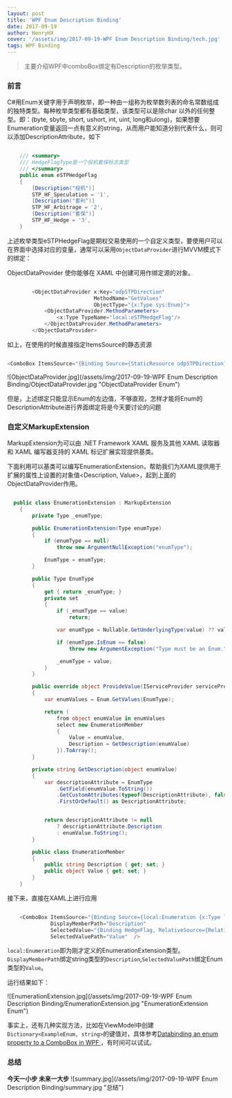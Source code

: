 ```yaml
---
layout: post
title: 'WPF Enum Description Binding'
date: 2017-09-19
author: HenryHX
cover: '/assets/img/2017-09-19-WPF Enum Description Binding/tech.jpg'
tags: WPF Binding
---
```


> 主要介绍WPF中comboBox绑定有Description的枚举类型。

### 前言

C#用Enum关键字用于声明枚举，即一种由一组称为枚举数列表的命名常数组成的独特类型。每种枚举类型都有基础类型，该类型可以是除char 以外的任何整型。即：(byte, sbyte, short, ushort, int, uint, long和ulong)，如果想要Enumeration变量返回一点有意义的string，从而用户能知道分别代表什么，则可以添加DescriptionAttribute，如下

```C#

    /// <summary>
    /// HedgeFlagType是一个投机套保标志类型
    /// </summary>
    public enum eSTPHedgeFlag
    {
        [Description("投机")]
        STP_HF_Speculation = '1',
        [Description("套利")]
        STP_HF_Arbitrage = '2',
        [Description("套保")]
        STP_HF_Hedge = '3',
    }

```

上述枚举类型eSTPHedgeFlag是期权交易使用的一个自定义类型，要使用户可以在界面中选择对应的变量，通常可以采用`ObjectDataProvider`进行MVVM模式下的绑定：

ObjectDataProvider 使你能够在 XAML 中创建可用作绑定源的对象。

```C#

        <ObjectDataProvider x:Key="odpSTPDirection"
                            MethodName="GetValues"
                            ObjectType="{x:Type sys:Enum}">
            <ObjectDataProvider.MethodParameters>
                <x:Type TypeName="local:eSTPHedgeFlag"/>
            </ObjectDataProvider.MethodParameters>
        </ObjectDataProvider>
```

如上，在使用的时候直接指定ItemsSource的静态资源

```C#

<ComboBox ItemsSource="{Binding Source={StaticResource odpSTPDirection}}"></ComboBox>

```

![ObjectDataProvider.jpg](/assets/img/2017-09-19-WPF Enum Description Binding/ObjectDataProvider.jpg "ObjectDataProvider Enum")


但是，上述绑定只能显示Enum的左边值，不够直观，怎样才能将Enum的DescriptionAttribute进行界面绑定将是今天要讨论的问题


### 自定义MarkupExtension

MarkupExtension为可以由 .NET Framework XAML 服务及其他 XAML 读取器和 XAML 编写器支持的 XAML 标记扩展实现提供基类。

下面利用可以基类可以编写EnumerationExtension，帮助我们为XAML提供用于扩展的属性上设置的对象值<Description, Value>，起到上面的ObjectDataProvider作用。
```C#

  public class EnumerationExtension : MarkupExtension
    {
        private Type _enumType;

        public EnumerationExtension(Type enumType)
        {
            if (enumType == null)
                throw new ArgumentNullException("enumType");

            EnumType = enumType;
        }

        public Type EnumType
        {
            get { return _enumType; }
            private set
            {
                if (_enumType == value)
                    return;

                var enumType = Nullable.GetUnderlyingType(value) ?? value;

                if (enumType.IsEnum == false)
                    throw new ArgumentException("Type must be an Enum.");

                _enumType = value;
            }
        }

        public override object ProvideValue(IServiceProvider serviceProvider)
        {
            var enumValues = Enum.GetValues(EnumType);

            return (
                from object enumValue in enumValues
                select new EnumerationMember
                {
                    Value = enumValue,
                    Description = GetDescription(enumValue)
                }).ToArray();
        }

        private string GetDescription(object enumValue)
        {
            var descriptionAttribute = EnumType
                .GetField(enumValue.ToString())
                .GetCustomAttributes(typeof(DescriptionAttribute), false)
                .FirstOrDefault() as DescriptionAttribute;


            return descriptionAttribute != null
                ? descriptionAttribute.Description
                : enumValue.ToString();
        }

        public class EnumerationMember
        {
            public string Description { get; set; }
            public object Value { get; set; }
        }
    }

```

接下来，直接在XAML上进行应用

```C#

    <ComboBox ItemsSource="{Binding Source={local:Enumeration {x:Type local:eSTPHedgeFlag}}}" 
              DisplayMemberPath="Description" 
              SelectedValue="{Binding HedgeFlag, RelativeSource={RelativeSource AncestorType=Window, Mode=FindAncestor}}" 
              SelectedValuePath="Value"  />

```

`local:Enumeration`即为刚才定义的EnumerationExtension类型。`DisplayMemberPath`绑定string类型的`Description`,`SelectedValuePath`绑定Enum类型的`Value`。

运行结果如下：

![EnumerationExtension.jpg](/assets/img/2017-09-19-WPF Enum Description Binding/EnumerationExtension.jpg "EnumerationExtension Enum")

事实上，还有几种实现方法，比如在ViewModel中创建`Dictionary<ExampleEnum, string>`的键值对，具体参考[Databinding an enum property to a ComboBox in WPF
](https://stackoverflow.com/questions/58743/databinding-an-enum-property-to-a-combobox-in-wpf)，有时间可以试试。

### 总结
**今天一小步 未来一大步**
![summary.jpg](/assets/img/2017-09-19-WPF Enum Description Binding/summary.jpg "总结")
